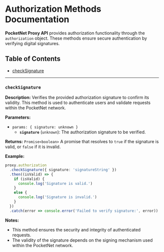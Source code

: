 # Authorization Methods Documentation

**PocketNet Proxy API** provides authorization functionality through the `authorization` object. These methods ensure secure authentication by verifying digital signatures.

## Table of Contents

- [checkSignature](#checkSignature)

---

### `checkSignature`

**Description:**
Verifies the provided authorization signature to confirm its validity. This method is used to authenticate users and validate requests within the PocketNet network.

**Parameters:**
- `params: { signature: unknown }`
  - **`signature`** (`unknown`): The authorization signature to be verified.

**Returns:** `Promise<boolean>`
A promise that resolves to `true` if the signature is valid, or `false` if it is invalid.

**Example:**
```typescript
proxy.authorization
  .checkSignature({ signature: 'signatureString' })
  .then((isValid) => {
    if (isValid) {
      console.log('Signature is valid.')
    }
    else {
      console.log('Signature is invalid.')
    }
  })
  .catch(error => console.error('Failed to verify signature:', error))
```

**Notes:**
- This method ensures the security and integrity of authenticated requests.
- The validity of the signature depends on the signing mechanism used within the PocketNet network.
